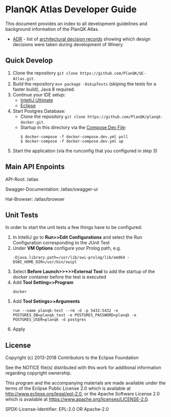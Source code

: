 # PlanQK Atlas Developer Guide

This document provides an index to all development guidelines and background information of the PlanQK Atlas.

- [ADR](../adr) - list of [architectural decision records](https://adr.github.io) showing which design decisions were taken during development of Winery

## Quick Develop

1. Clone the repository `git clone https://github.com/PlanQK/QC-Atlas.git`.
2. Build the repository `mvn package -DskipTests` (skiping the tests for a faster build), Java 8 required.
3. Continue your IDE setup:
    - [IntelliJ Ultimate](config/IntelliJ%20IDEA/)
    - [Eclipse](config/Eclipse/)
4. Start Postgres Database:
    - Clone the repository `git clone https://github.com/PlanQK/planqk-docker.git`.
    - Startup in this directory via the [Compose Dev File](https://github.com/PlanQK/planqk-docker/blob/master/docker-compose.dev.yml):
        ```
        $ docker-compose -f docker-compose.dev.yml pull
        $ docker-compose -f docker-compose.dev.yml up
        ``` 
5. Start the application (via the runconfig that you configured in step 3) 

## Main API Enpoints
API-Root: /atlas

Swagger-Documentation: /atlas/swagger-ui

Hal-Browser: /atlas/browser

## Unit Tests
In order to start the unit tests a few things have to be configured:

1. In IntelliJ go to **Run>>Edit Configurations** and select the Run Configuration corresponding to the JUnit Test
2. Under **VM Options** configure your Prolog path, e.g.
    ```
    -Djava.library.path=/usr/lib/swi-prolog/lib/amd64 -DSWI_HOME_DIR=/usr/bin/swipl
    ```
3. Select **Before Launch>>+>>External Tool** to add the startup of the docker container before the test is executed
4. Add **Tool Setting>>Program**
    ```
   docker
   ```
5. Add **Tool Setings>>Arguments**
    ```
   run --name planqk-test --rm -d -p 5432:5432 -e POSTGRES_DB=planqk_test -e POSTGRES_PASSWORD=planqk -e POSTGRES_USER=planqk -d postgres
   ```
6. Apply

## License

Copyright (c) 2013-2018 Contributors to the Eclipse Foundation

See the NOTICE file(s) distributed with this work for additional
information regarding copyright ownership.

This program and the accompanying materials are made available under the
terms of the Eclipse Public License 2.0 which is available at
http://www.eclipse.org/legal/epl-2.0, or the Apache Software License 2.0
which is available at https://www.apache.org/licenses/LICENSE-2.0.

SPDX-License-Identifier: EPL-2.0 OR Apache-2.0
